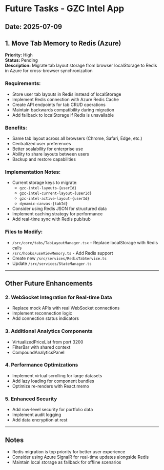 # Future Tasks - GZC Intel App

## Date: 2025-07-09

## 1. Move Tab Memory to Redis (Azure)
**Priority:** High  
**Status:** Pending  
**Description:** Migrate tab layout storage from browser localStorage to Redis in Azure for cross-browser synchronization

### Requirements:
- Store user tab layouts in Redis instead of localStorage
- Implement Redis connection with Azure Redis Cache
- Create API endpoints for tab CRUD operations
- Maintain backwards compatibility during migration
- Add fallback to localStorage if Redis is unavailable

### Benefits:
- Same tab layout across all browsers (Chrome, Safari, Edge, etc.)
- Centralized user preferences
- Better scalability for enterprise use
- Ability to share layouts between users
- Backup and restore capabilities

### Implementation Notes:
- Current storage keys to migrate:
  - `gzc-intel-layouts-{userId}`
  - `gzc-intel-current-layout-{userId}`
  - `gzc-intel-active-layout-{userId}`
  - `dynamic-canvas-{tabId}`
- Consider using Redis JSON for structured data
- Implement caching strategy for performance
- Add real-time sync with Redis pub/sub

### Files to Modify:
- `/src/core/tabs/TabLayoutManager.tsx` - Replace localStorage with Redis calls
- `/src/hooks/useViewMemory.ts` - Add Redis support
- Create new `/src/services/RedisTabService.ts`
- Update `/src/services/StateManager.ts`

---

## Other Future Enhancements

### 2. WebSocket Integration for Real-time Data
- Replace mock APIs with real WebSocket connections
- Implement reconnection logic
- Add connection status indicators

### 3. Additional Analytics Components
- VirtualizedPriceList from port 3200
- FilterBar with shared context
- CompoundAnalyticsPanel

### 4. Performance Optimizations
- Implement virtual scrolling for large datasets
- Add lazy loading for component bundles
- Optimize re-renders with React.memo

### 5. Enhanced Security
- Add row-level security for portfolio data
- Implement audit logging
- Add data encryption at rest

---

## Notes
- Redis migration is top priority for better user experience
- Consider using Azure SignalR for real-time updates alongside Redis
- Maintain local storage as fallback for offline scenarios
